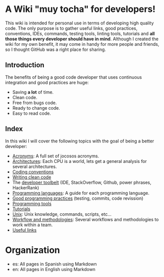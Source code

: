 # A Wiki "muy tocha" for developers!

This wiki is intended for personal use in terms of developing high quality code. The only purpose is to gather useful links, good practices, conventions, IDEs, commands, testing tools, linting tools, tutorials and **all those things every developer should have in mind**. Although I created the wiki for my own benefit, it may come in handy for more people and friends, so I thought GitHub was a right place for sharing.

## Introduction

The benefits of being a good code developer that uses continuous integration and good practices are huge:

* Saving **a lot** of time.
* Clean code.
* Free from bugs code.
* Ready to change code.
* Easy to read code.

## Index

In this wiki I will cover the following topics with the goal of being a better developer:

* [Acronyms](https://github.com/Catacrockers/WikiTocha/blob/master/en/acronyms/main.md): A full set of jocosos acronyms.
* [Architectures](https://github.com/Catacrockers/WikiTocha/blob/master/en/architectures/main.md): Each CPU is a world, lets get a general analysis for several architectures.
* [Coding conventions](https://github.com/Catacrockers/WikiTocha/blob/master/en/coding_conventions/coding_conventions.md)
* [Writing clean code](https://github.com/Catacrockers/WikiTocha/blob/master/en/clean_code/clean_code.md)
* The [developer toolbelt](https://github.com/Catacrockers/WikiTocha/blob/master/en/developer_toolbelt/developer_toolbelt.md) (IDE, StackOverflow, Github, power phrases, HackerRank)
* [Programming languages](/programming_languages/main.md): A guide for each programming language.
* [Good programming practices](https://github.com/Catacrockers/WikiTocha/blob/master/en/good_practices/good_practices.md) (testing, commits, code revission)
* [Programming tools](https://github.com/Catacrockers/WikiTocha/blob/master/en/programming_tools/programming_tools.md)
* [Tutorials](https://github.com/Catacrockers/WikiTocha/blob/master/en/tutorials/tutorials.md)
* [Unix](https://github.com/Catacrockers/WikiTocha/blob/master/en/unix/main.md): Unix knowledge, commands, scripts, etc...
* [Workflow and methodologies](https://github.com/Catacrockers/WikiTocha/blob/master/en/workflow/main.md): Several workflows and methodologies to work within a team.
* [Useful links](https://github.com/Catacrockers/WikiTocha/blob/master/en/useful_links/useful_links.md)

# Organization

* es: All pages in Spanish using Markdown
* en: All pages in English using Markdown
